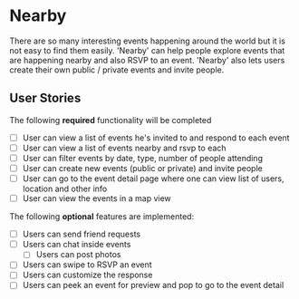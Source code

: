 # Nearby

There are so many interesting events happening around the world but it is not easy to find them easily. 'Nearby' can help people explore events that are happening nearby and also RSVP to an event. 'Nearby' also lets users create their own public / private events and invite people.


## User Stories

The following **required** functionality will be completed

* [ ] User can view a list of events he's invited to and respond to each event
* [ ] User can view a list of events nearby and rsvp to each
* [ ] User can filter events by date, type, number of people attending
* [ ] User can create new events (public or private) and invite people
* [ ] User can go to the event detail page where one can view list of users, location and other info
* [ ] User can view the events in a map view

The following **optional** features are implemented:
* [ ] Users can send friend requests
* [ ] Users can chat inside events
  * [ ] Users can post photos
* [ ] Users can swipe to RSVP an event
* [ ] Users can customize the response
* [ ] Users can peek an event for preview and pop to go to the event detail
